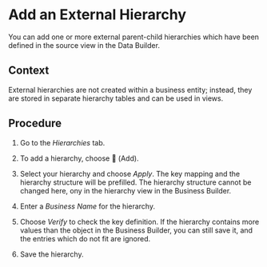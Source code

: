 <!-- loio1ec95b0f18824586bc330b8c445278a8 -->

<link rel="stylesheet" type="text/css" href="../css/sap-icons.css"/>

# Add an External Hierarchy

You can add one or more external parent-child hierarchies which have been defined in the source view in the Data Builder.



<a name="loio1ec95b0f18824586bc330b8c445278a8__context_lrm_m1z_4sb"/>

## Context

External hierarchies are not created within a business entity; instead, they are stored in separate hierarchy tables and can be used in views.



## Procedure

1.  Go to the *Hierarchies* tab.

2.  To add a hierarchy, choose <span class="FPA-icons"></span> \(Add\).

3.  Select your hierarchy and choose *Apply*. The key mapping and the hierarchy structure will be prefilled. The hierarchy structure cannot be changed here, ony in the hierarchy view in the Business Builder.

4.  Enter a *Business Name* for the hierarchy.

5.  Choose *Verify* to check the key definition. If the hierarchy contains more values than the object in the Business Builder, you can still save it, and the entries which do not fit are ignored.

6.  Save the hierarchy.


